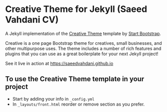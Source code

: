 # Creative Theme for Jekyll (Saeed Vahdani CV)

A Jekyll implementation of the [Creative Theme](http://startbootstrap.com/template-overviews/creative/) template by [Start Bootstrap](http://startbootstrap.com).

Creative is a one page Bootstrap theme for creatives, small businesses, and other multipurpose uses.
The theme includes a number of rich features and plugins that you can use as a great boilerplate for your next Jekyll project!

See it live in action at <https://saeedvahdani.github.io>

## To use the Creative Theme template in your project

- Start by adding your info in `_config.yml`
- In `_layouts/front.html` reorder or remove section as you prefer.

